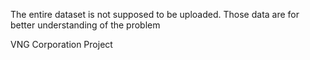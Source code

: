 The entire dataset is not supposed to be uploaded. Those data are for better understanding of the problem

VNG Corporation Project
